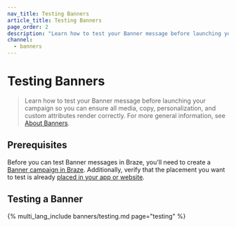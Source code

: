 ```yaml
---
nav_title: Testing Banners
article_title: Testing Banners
page_order: 2
description: "Learn how to test your Banner message before launching your campaign so you can ensure all media, copy, personalization, and custom attributes render correctly."
channel:
  - banners
---
```


# Testing Banners

> Learn how to test your Banner message before launching your campaign so you can ensure all media, copy, personalization, and custom attributes render correctly. For more general information, see [About Banners]({{site.baseurl}}/user_guide/message_building_by_channel/banners).

## Prerequisites

Before you can test Banner messages in Braze, you'll need to create a [Banner campaign in Braze]({{site.baseurl}}/user_guide/message_building_by_channel/banners/creating_campaigns/). Additionally, verify that the placement you want to test is already [placed in your app or website]({{site.baseurl}}/developer_guide/banners/placements). 

## Testing a Banner

{% multi_lang_include banners/testing.md page="testing" %}

